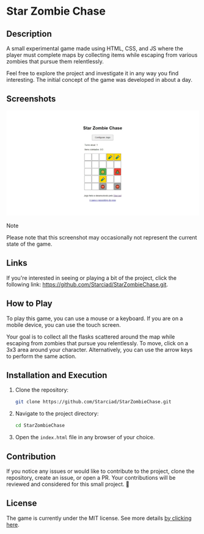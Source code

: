 # Star Zombie Chase

## Description

A small experimental game made using HTML, CSS, and JS where the player must complete maps by collecting items while escaping from various zombies that pursue them relentlessly.

Feel free to explore the project and investigate it in any way you find interesting. The initial concept of the game was developed in about a day.

## Screenshots

![SCREENSHOT_01][screenshot_01]

> [!NOTE]  
> Please note that this screenshot may occasionally not represent the current state of the game.

## Links

If you're interested in seeing or playing a bit of the project, click the following link: <https://github.com/Starciad/StarZombieChase.git>.

## How to Play

To play this game, you can use a mouse or a keyboard. If you are on a mobile device, you can use the touch screen.

Your goal is to collect all the flasks scattered around the map while escaping from zombies that pursue you relentlessly. To move, click on a 3x3 area around your character. Alternatively, you can use the arrow keys to perform the same action.

## Installation and Execution

1. Clone the repository:

    ```bash
    git clone https://github.com/Starciad/StarZombieChase.git
    ```

2. Navigate to the project directory:

    ```bash
    cd StarZombieChase
    ```

3. Open the `index.html` file in any browser of your choice.

## Contribution

If you notice any issues or would like to contribute to the project, clone the repository, create an issue, or open a PR. Your contributions will be reviewed and considered for this small project. 🤠

## License

The game is currently under the MIT license. See more details [by clicking here](LICENSE.txt).

<!-- IMAGES & ASSETS -->
[screenshot_01]: ./.github/assets/screenshots/screenshot_01.webp

